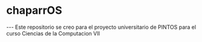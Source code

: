 # chaparrOS

--- Este repositorio se creo para el proyecto universitario de PINTOS para el curso Ciencias de la Computacion VII 
